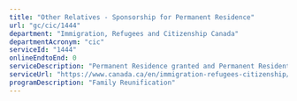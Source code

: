 ```yaml
---
title: "Other Relatives - Sponsorship for Permanent Residence"
url: "gc/cic/1444"
department: "Immigration, Refugees and Citizenship Canada"
departmentAcronym: "cic"
serviceId: "1444"
onlineEndtoEnd: 0
serviceDescription: "Permanent Residence granted and Permanent Resident card issued to orphaned relatives under 18 or for one other qualified relative of a Canadian citizen or permanent resident."
serviceUrl: "https://www.canada.ca/en/immigration-refugees-citizenship/services/immigrate-canada/family-sponsorship/other-relatives.html"
programDescription: "Family Reunification"
---
```

